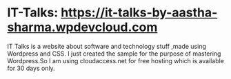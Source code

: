 # IT-Talks: https://it-talks-by-aastha-sharma.wpdevcloud.com
IT Talks is a website about software and technology stuff ,made using Wordpress and CSS. I just created the sample for the purpose of mastering Wordpress.So I am using cloudaccess.net for free hosting which is available for 30 days only.
